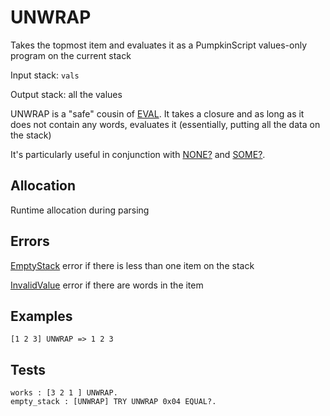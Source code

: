 # UNWRAP

Takes the topmost item and evaluates it as a PumpkinScript
values-only program on the current stack

Input stack: `vals`

Output stack: all the values

UNWRAP is a "safe" cousin of [EVAL](EVAL.md). It takes a closure
and as long as it does not contain any words, evaluates it (essentially,
putting all the data on the stack)

It's particularly useful in conjunction with [NONE?](NONEQ.md) and
[SOME?](SOMEQ.md).

## Allocation

Runtime allocation during parsing

## Errors

[EmptyStack](./ERRORS/EmptyStack.md) error if there is less than one item on the stack

[InvalidValue](./ERRORS/InvalidValue.md) error if there are words in the item


## Examples

```
[1 2 3] UNWRAP => 1 2 3
```

## Tests

```test
works : [3 2 1 ] UNWRAP.
empty_stack : [UNWRAP] TRY UNWRAP 0x04 EQUAL?.
```